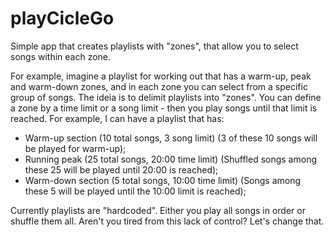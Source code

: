 # playCicleGo

Simple app that creates playlists with "zones", that allow you to select songs within each zone. 

For example, imagine a playlist for working out that has a warm-up, peak and warm-down zones, and in each zone you can select from a specific group of songs.
The ideia is to delimit playlists into "zones". You can define a zone by a time limit or a song limit - then you play songs until that limit is reached.
For example, I can have a playlist that has:
- Warm-up section (10 total songs, 3 song limit) (3 of these 10 songs will be played for warm-up);
- Running peak (25 total songs, 20:00 time limit) (Shuffled songs among these 25 will be played until 20:00 is reached);
- Warm-down section (5 total songs, 10:00 time limit) (Songs among these 5 will be played until the 10:00 limit is reached);
  
Currently playlists are "hardcoded". Either you play all songs in order or shuffle them all. Aren't you tired from this lack of control? Let's change  that.
